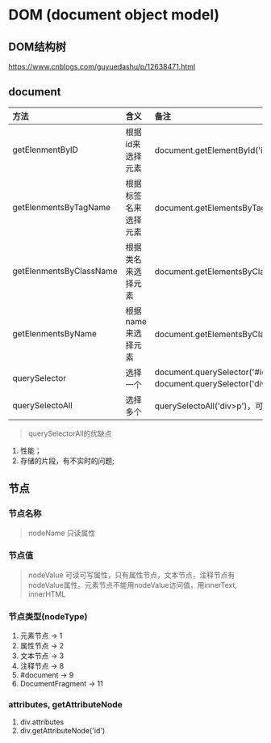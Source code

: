 # DOM (document object model)

## DOM结构树

https://www.cnblogs.com/guyuedashu/p/12638471.html

## document
|方法|含义|备注
|:----------|:----------|:----------
|getElenmentByID|根据id来选择元素|document.getElementById('id')选到1个。
|getElenmentsByTagName|根据标签名来选择元素|document.getElementsByTagName('tag')选择到多个， 类数组
|getElenmentsByClassName|根据类名来选择元素|document.getElementsByClassName('classname')选择到多个， 类数组
|getElenmentsByName|根据name来选择元素|document.getElementsByClassName('name')选择到多个， 类数组
|querySelector|选择一个|document.querySelector('#id'),document.querySelector('.classname'),document.querySelector('div'), document.querySelector('div>p')，只能选择到第一个
|querySelectoAll|选择多个|querySelectoAll('div>p')，可以选择到一组

> querySelectorAll的优缺点

1. 性能；
2. 存储的片段，有不实时的问题;

## 节点

### 节点名称
> nodeName 只读属性

### 节点值
> nodeValue 可读可写属性，只有属性节点，文本节点，注释节点有nodeValue属性。元素节点不能用nodeValue访问值，用innerText, innerHTML

### 节点类型(nodeType)
1. 元素节点  -> 1
2. 属性节点 -> 2
3. 文本节点  -> 3
4. 注释节点  -> 8
5. #document -> 9
6. DocumentFragment -> 11

### attributes, getAttributeNode
1. div.attributes
2. div.getAttributeNode('id')


